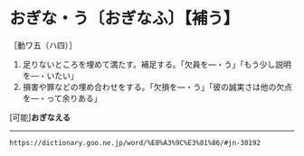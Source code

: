 # おぎな・う〔おぎなふ〕【補う】

［動ワ五（ハ四）］

1. 足りないところを埋めて満たす。補足する。「欠員を―・う」「もう少し説明を―・いたい」
2. 損害や罪などの埋め合わせをする。「欠損を―・う」「彼の誠実さは他の欠点を―・って余りある」
    

\[可能\]**おぎなえる**

---
`https://dictionary.goo.ne.jp/word/%E8%A3%9C%E3%81%86/#jn-30192`